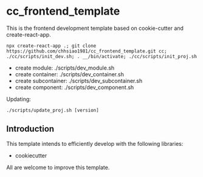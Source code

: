 cc_frontend_template
==========
This is the frontend development template based on cookie-cutter and create-react-app.

    npx create-react-app .; git clone https://github.com/chhsiao1981/cc_frontend_template.git cc; ./cc/scripts/init_dev.sh; . __/bin/activate; ./cc/scripts/init_proj.sh

* create module: ./scripts/dev_module.sh
* create container: ./scripts/dev_container.sh
* create subcontainer: ./scripts/dev_subcontainer.sh
* create component: ./scripts/dev_component.sh

Updating:

    ./scripts/update_proj.sh [version]

Introduction
-----
This template intends to efficiently develop with the following libraries:

* cookiecutter

All are welcome to improve this template.
